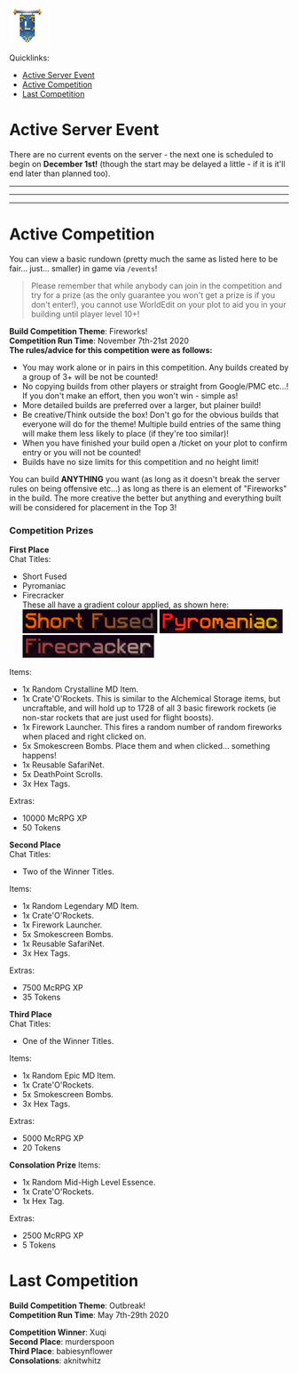 ![ribbon](images/L-ribbon.png) 

Quicklinks:
- [Active Server Event](#active-server-event)
- [Active Competition](#active-competition)
- [Last Competition](#last-competition)

# Active Server Event

There are no current events on the server - the next one is scheduled to begin on **December 1st!** (though the start may be delayed a little - if it is it'll end later than planned too).

---
---
---

# Active Competition

You can view a basic rundown (pretty much the same as listed here to be fair... just... smaller) in game via `/events`!

> Please remember that while anybody can join in the competition and try for a prize (as the only guarantee you won't get a prize is if you don't enter!), you cannot use WorldEdit on your plot to aid you in your building until player level 10+!

**Build Competition Theme**: Fireworks!<br>
**Competition Run Time**: November 7th-21st 2020<br>
**The rules/advice for this competition were as follows:**<br>
- You may work alone or in pairs in this competition. Any builds created by a group of 3+ will be not be counted!
- No copying builds from other players or straight from Google/PMC etc...! If you don't make an effort, then you won't win - simple as!
- More detailed builds are preferred over a larger, but plainer build!
- Be creative/Think outside the box! Don't go for the obvious builds that everyone will do for the theme! Multiple build entries of the same thing will make them less likely to place (if they're too similar)!
- When you have finished your build open a /ticket on your plot to confirm entry or you will not be counted!
- Builds have no size limits for this competition and no height limit!

You can build **ANYTHING** you want (as long as it doesn't break the server rules on being offensive etc...) as long as there is an element of "Fireworks" in the build. The more creative the better but anything and everything built will be considered for placement in the Top 3!

### Competition Prizes

**First Place**<br>
Chat Titles:<br>
- Short Fused<br>
- Pyromaniac<br>
- Firecracker<br>
These all have a gradient colour applied, as shown here:<br>
![shortfused](images/titleshortfused.png) ![pyromaniac](images/titlepyromaniac.png) ![firecracker](images/titlefircracker.png) 

Items:<br>
- 1x Random Crystalline MD Item.<br>
- 1x Crate'O'Rockets. This is similar to the Alchemical Storage items, but uncraftable, and will hold up to 1728 of all 3 basic firework rockets (ie non-star rockets that are just used for flight boosts).<br>
- 1x Firework Launcher. This fires a random number of random fireworks when placed and right clicked on.<br>
- 5x Smokescreen Bombs. Place them and when clicked... something happens!<br>
- 1x Reusable SafariNet.<br>
- 5x DeathPoint Scrolls.<br>
- 3x Hex Tags.<br>

Extras:
- 10000 McRPG XP<br>
- 50 Tokens

**Second Place**<br>
Chat Titles:<br>
- Two of the Winner Titles.

Items:<br>
- 1x Random Legendary MD Item.<br>
- 1x Crate'O'Rockets.<br>
- 1x Firework Launcher.<br>
- 5x Smokescreen Bombs.<br>
- 1x Reusable SafariNet.<br>
- 3x Hex Tags.<br>

Extras:
- 7500 McRPG XP<br>
- 35 Tokens

**Third Place**<br>
Chat Titles:<br>
- One of the Winner Titles.

Items:<br>
- 1x Random Epic MD Item.<br>
- 1x Crate'O'Rockets.<br>
- 5x Smokescreen Bombs.<br>
- 3x Hex Tags.<br>

Extras:
- 5000 McRPG XP<br>
- 20 Tokens

**Consolation Prize**
Items:<br>
- 1x Random Mid-High Level Essence.<br>
- 1x Crate'O'Rockets.<br>
- 1x Hex Tag.<br>

Extras:
- 2500 McRPG XP<br>
- 5 Tokens


# Last Competition

**Build Competition Theme**: Outbreak!<br>
**Competition Run Time**: May 7th-29th 2020<br>

**Competition Winner**: Xuqi<br>
**Second Place**: murderspoon<br>
**Third Place**: babiesynflower<br>
**Consolations**: aknitwhitz
